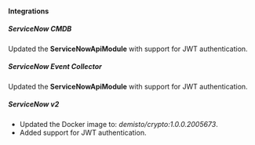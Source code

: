 
#### Integrations

##### ServiceNow CMDB

Updated the **ServiceNowApiModule** with support for JWT authentication.

##### ServiceNow Event Collector

Updated the **ServiceNowApiModule** with support for JWT authentication.

##### ServiceNow v2

- Updated the Docker image to: *demisto/crypto:1.0.0.2005673*.
- Added support for JWT authentication.
